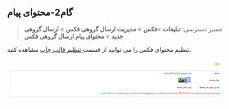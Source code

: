﻿## گام2-محتوای پیام

> مسیر دسترسی:  **تبلیغات** >**فکس** > **مدیریت ارسال گروهی فکس** > **ارسال گروهی جدید** > **محتوای پیام ارسال گروهی فکس** 

تنظیم محتوای فکس را می توانید از قسمت[ تنظیم قالب چاپ](https://github.com/1stco/PayamGostarDocs/blob/master/help%202.5.4/Settings/Personalization-crm/Overview/General-information/Set%20the-print-template/Set%20the-print-template.md) مشاهده کنید.

![](advertising-sendinggroupfax-secondstep.png)
